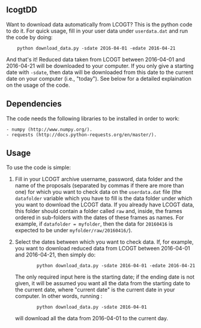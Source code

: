 lcogtDD
---------

Want to download data automatically from LCOGT? This is the python code to do it. 
For quick usage, fill in your user data under `userdata.dat` and run the code 
by doing:

        python download_data.py -sdate 2016-04-01 -edate 2016-04-21

And that's it! Reduced data taken from LCOGT between 2016-04-01 and 2016-04-21 will be 
downloaded to your computer. If you only give a starting date with `-sdate`, then data 
will be downloaded from this date to the current date on your computer (i.e., "today"). 
See below for a detailed explaination on the usage of the code.

Dependencies
------------

The code needs the following libraries to be installed in order to work:

    - numpy (http://www.numpy.org/).
    - requests (http://docs.python-requests.org/en/master/).

Usage
-----

To use the code is simple: 

1. Fill in your LCOGT archive username, password, data folder and the name of 
   the proposals (separated by commas if there are more than one) for which you want 
   to check data on the `userdata.dat` file (the `datafolder` variable which you have 
   to fill is the data folder under which you want to download the LCOGT data. If you 
   already have LCOGT data, this folder should contain a folder called `raw` and, 
   inside, the frames ordered in sub-folders with the dates of these frames as names. 
   For example, if `datafolder = myfolder`, then the data for `20160416` is expected to be under
   `myfolder/raw/20160416/`). 

2. Select the dates between which you want to check data. If, for example, you want to 
   download reduced data from LCOGT between 2016-04-01 and 2016-04-21, then simply do:

               python download_data.py -sdate 2016-04-01 -edate 2016-04-21
   
   The only required input here is the starting date; if the ending date is not given, it 
   will be assumed you want all the data from the starting date to the current date, where 
   "current date" is the current date in your computer. In other words, running :

               python download_data.py -sdate 2016-04-01

   will download all the data from 2016-04-01 to the current day.

